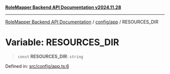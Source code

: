 [**RoleMapper Backend API Documentation v2024.11.28**](../../../README.md)

***

[RoleMapper Backend API Documentation](../../../modules.md) / [config/app](../README.md) / RESOURCES\_DIR

# Variable: RESOURCES\_DIR

> `const` **RESOURCES\_DIR**: `string`

Defined in: [src/config/app.ts:6](https://github.com/FlowCraft-AG/RoleMapper/blob/aa2b8d129f8bd1600fa58ea512b195a2a2308efd/backend/src/config/app.ts#L6)
